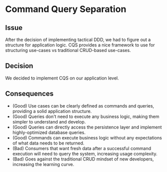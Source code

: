 # Command Query Separation

## Issue
After the decision of implementing tactical DDD, we had to figure out a structure for application logic. CQS provides a nice framework to use for structuring use-cases vs traditional CRUD-based use-cases.

## Decision
We decided to implement CQS on our application level.

## Consequences
 - (Good) Use cases can be clearly defined as commands and queries, providing a solid application structure.
 - (Good) Queries don't need to execute any business logic, making them simpler to understand and develop.
 - (Good) Queries can directly access the persistence layer and implement highly-optimized database queries.
 - (Good) Commands can execute business logic without any expectations of what data needs to be returned.
 - (Bad) Consumers that want fresh data after a successful command execution will need to query the system, increasing usage complexity.
 - (Bad) Goes against the traditional CRUD mindset of new developers, increasing the learning curve.

